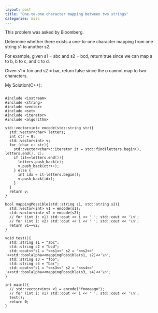 ```yaml
---
layout: post
title: "One-to-one character mapping between two strings"
categories: misc
---
```


This problem was asked by Bloomberg.

Determine whether there exists a one-to-one character mapping from one string s1 to another s2.

For example, given s1 = abc and s2 = bcd, return true since we can map a to b, b to c, and c to d.

Given s1 = foo and s2 = bar, return false since the o cannot map to two characters.


My Solution(C++):
```

#include <iostream>
#include <string>
#include <vector>
#include <set>
#include <iterator>
#include <algorithm>

std::vector<int> encode(std::string str){
  std::vector<char> letters;
  int ctr = 0;
  std::vector<int> v;
  for (char c: str){
    std::vector<char>::iterator it = std::find(letters.begin(), letters.end(), c);
    if (it==letters.end()){
      letters.push_back(c);
      v.push_back(ctr++);
    } else {
      int idx = it-letters.begin();
      v.push_back(idx);
    }
  }
  return v;
}

bool mappingPossible(std::string s1, std::string s2){
  std::vector<int> v1 = encode(s1);
  std::vector<int> v2 = encode(s2);
  // for (int i: v1) std::cout << i << ' '; std::cout << '\n';
  // for (int i: v2) std::cout << i << ' '; std::cout << '\n';
  return v1==v2;
}

void test(){
  std::string s1 = "abc";
  std::string s2 = "bcd";
  std::cout<<"s1 = "<<s1<<" s2 = "<<s2<<' '<<std::boolalpha<<mappingPossible(s1, s2)<<'\n';
  std::string s3 = "foo";
  std::string s4 = "bar";
  std::cout<<"s1 = "<<s3<<" s2 = "<<s4<<' '<<std::boolalpha<<mappingPossible(s3, s4)<<'\n';
}

int main(){
  // std::vector<int> v1 = encode("foooaago");
  // for (int i: v1) std::cout << i << ' '; std::cout << '\n';
  test();
  return 0;
}
```
